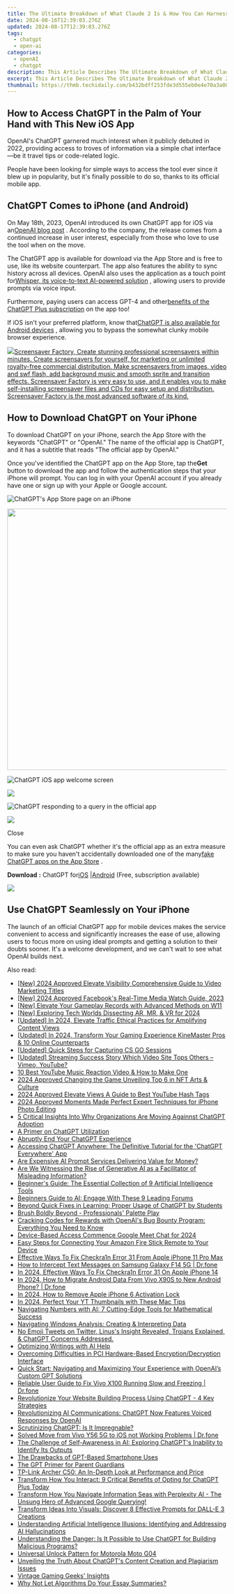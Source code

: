 ```yaml
---
title: The Ultimate Breakdown of What Claude 2 Is & How You Can Harness It
date: 2024-08-16T12:39:03.276Z
updated: 2024-08-17T12:39:03.276Z
tags:
  - chatgpt
  - open-ai
categories:
  - openAI
  - chatgpt
description: This Article Describes The Ultimate Breakdown of What Claude 2 Is & How You Can Harness It
excerpt: This Article Describes The Ultimate Breakdown of What Claude 2 Is & How You Can Harness It
thumbnail: https://thmb.techidaily.com/b432bdff253fde3d555eb0e4e70a3a08238022a0a92405de9a612b975012aa5f.jpg
---
```


## How to Access ChatGPT in the Palm of Your Hand with This New iOS App

 OpenAI's ChatGPT garnered much interest when it publicly debuted in 2022, providing access to troves of information via a simple chat interface—be it travel tips or code-related logic.

 People have been looking for simple ways to access the tool ever since it blew up in popularity, but it's finally possible to do so, thanks to its official mobile app.

## ChatGPT Comes to iPhone (and Android)

 On May 18th, 2023, OpenAI introduced its own ChatGPT app for iOS via an[OpenAI blog post](https://openai.com/blog/introducing-the-chatgpt-app-for-ios) . According to the company, the release comes from a continued increase in user interest, especially from those who love to use the tool when on the move.

 The ChatGPT app is available for download via the App Store and is free to use, like its website counterpart. The app also features the ability to sync history across all devices. OpenAI also uses the application as a touch point for[Whisper, its voice-to-text AI-powered solution](https://www.makeuseof.com/dictate-documents-openai-whisper/) , allowing users to provide prompts via voice input.

 Furthermore, paying users can access GPT-4 and other[benefits of the ChatGPT Plus subscription](https://www.makeuseof.com/chatgpt-plus-subscription-worth-it/) on the app too!

 If iOS isn't your preferred platform, know that[ChatGPT is also available for Android devices](https://www.makeuseof.com/chatgpt-is-now-available-on-android/) , allowing you to bypass the somewhat clunky mobile browser experience.

<!-- affiliate ads begin -->
<a href="https://secure.2checkout.com/order/checkout.php?PRODS=194977&QTY=1&AFFILIATE=108875&CART=1"><img src="https://www.blumentals.net/scrfactory/images/screensaver-software.png" border="0">Screensaver Factory, Create stunning professional screensavers within minutes. Create screensavers for yourself, for marketing or unlimited royalty-free commercial distribution. Make screensavers from images, video and swf flash, add background music and smooth sprite and transition effects. Screensaver Factory is very easy to use, and it enables you to make self-installing screensaver files and CDs for easy setup and distribution. Screensaver Factory is the most advanced software of its kind.</a>
<!-- affiliate ads end -->
## How to Download ChatGPT on Your iPhone

 To download ChatGPT on your iPhone, search the App Store with the keywords "ChatGPT" or "OpenAI." The name of the official app is ChatGPT, and it has a subtitle that reads "The official app by OpenAI."

 Once you've identified the ChatGPT app on the App Store, tap the**Get** button to download the app and follow the authentication steps that your iPhone will prompt. You can log in with your OpenAI account if you already have one or sign up with your Apple or Google account.

![ChatGPT's App Store page on an iPhone](https://static1.makeuseofimages.com/wordpress/wp-content/uploads/2023/08/chatgpt-s-app-store-page-on-an-iphone.jpg)
<!-- affiliate ads begin -->
<a href="https://appsumo.8odi.net/c/5597632/2068411/7443" target="_top" id="2068411"><img src="//a.impactradius-go.com/display-ad/7443-2068411" border="0" alt="" width="1200" height="600"/></a><img height="0" width="0" src="https://appsumo.8odi.net/i/5597632/2068411/7443" style="position:absolute;visibility:hidden;" border="0" />
<!-- affiliate ads end -->

![ChatGPT iOS app welcome screen](https://static1.makeuseofimages.com/wordpress/wp-content/uploads/2023/08/chatgpt-ios-app-welcome-screen.jpg)
<!-- affiliate ads begin -->
<a href="https://store.iobit.com/order/checkout.php?PRODS=1468905&QTY=1&AFFILIATE=108875&CART=1"><img src="https://secure.avangate.com/images/merchant/184260348236f9554fe9375772ff966e/ascscan_728x90.png" border="0"></a>
<!-- affiliate ads end -->

![ChatGPT responding to a query in the official app](https://static1.makeuseofimages.com/wordpress/wp-content/uploads/2023/08/chatgpt-responding-to-a-query-in-the-official-app.jpg)
<!-- affiliate ads begin -->
<a href="https://secure.2checkout.com/order/checkout.php?PRODS=4620780&QTY=1&AFFILIATE=108875&CART=1"><img src="https://secure.avangate.com/images/merchant/07dd4d5a72f5740ef0f035f201951476/728__90banner.jpg" border="0"></a>
<!-- affiliate ads end -->

Close

 You can even ask ChatGPT whether it's the official app as an extra measure to make sure you haven't accidentally downloaded one of the many[fake ChatGPT apps on the App Store](https://www.makeuseof.com/how-to-spot-fake-chatgpt-app-on-apple-app-store/) .

**Download** **:** ChatGPT for[iOS](http://apps.apple.com/app/openai-chatgpt/id6448311069) |[Android](https://www.anrdoezrs.net/links/7251228/type/dlg/sid/UUmuoUeUpU2025542/https://play.google.com/store/apps/details?id=com.openai.chatgpt&hl=en&gl=US) (Free, subscription available)

<!-- affiliate ads begin -->
<a href="https://store.movavi.com/affiliate.php?ACCOUNT=MOVAVI&AFFILIATE=108875&PATH=https%3A%2F%2Fwww.movavi.com%3FAFFILIATE%3D108875%26RESOURCE%3DMovavi%2BVideo%2BConverter%2BBox"><img src="https://mcusercontent.com/0885a03ded3d480dca9287f12/images/8020c1dc-518e-3bdf-6e7b-e6d1bdf1597b.jpg" border="0"></a>
<!-- affiliate ads end -->
## Use ChatGPT Seamlessly on Your iPhone

 The launch of an official ChatGPT app for mobile devices makes the service convenient to access and significantly increases the ease of use, allowing users to focus more on using ideal prompts and getting a solution to their doubts sooner. It's a welcome development, and we can't wait to see what OpenAI builds next.


<ins class="adsbygoogle"
     style="display:block"
     data-ad-format="autorelaxed"
     data-ad-client="ca-pub-7571918770474297"
     data-ad-slot="1223367746"></ins>



<ins class="adsbygoogle"
     style="display:block"
     data-ad-client="ca-pub-7571918770474297"
     data-ad-slot="8358498916"
     data-ad-format="auto"
     data-full-width-responsive="true"></ins>

<span class="atpl-alsoreadstyle">Also read:</span>
<div><ul>
<li><a href="https://youtube-tips.techidaily.com/024-approved-elevate-visibility-comprehensive-guide-to-video-marketing-titles/"><u>[New] 2024 Approved  Elevate Visibility  Comprehensive Guide to Video Marketing Titles</u></a></li>
<li><a href="https://facebook-video-content.techidaily.com/new-2024-approved-facebooks-real-time-media-watch-guide-2023/"><u>[New] 2024 Approved  Facebook's Real-Time Media  Watch Guide, 2023</u></a></li>
<li><a href="https://desktop-recording.techidaily.com/new-elevate-your-gameplay-records-with-advanced-methods-on-w11/"><u>[New] Elevate Your Gameplay Records with Advanced Methods on W11</u></a></li>
<li><a href="https://fox-links.techidaily.com/new-exploring-tech-worlds-dissecting-ar-mr-and-vr-for-2024/"><u>[New] Exploring Tech Worlds  Dissecting AR, MR, & VR for 2024</u></a></li>
<li><a href="https://facebook-video-share.techidaily.com/updated-in-2024-elevate-traffic-ethical-practices-for-amplifying-content-views/"><u>[Updated] In 2024, Elevate Traffic  Ethical Practices for Amplifying Content Views</u></a></li>
<li><a href="https://fox-info.techidaily.com/updated-in-2024-transform-your-gaming-experience-kinemaster-pros-and-10-online-counterparts/"><u>[Updated] In 2024, Transform Your Gaming Experience  KineMaster Pros & 10 Online Counterparts</u></a></li>
<li><a href="https://on-screen-recording.techidaily.com/updated-quick-steps-for-capturing-cs-go-sessions/"><u>[Updated] Quick Steps for Capturing CS  GO Sessions</u></a></li>
<li><a href="https://facebook-video-footage.techidaily.com/updated-streaming-success-story-which-video-site-tops-others-vimeo-youtube/"><u>[Updated] Streaming Success Story  Which Video Site Tops Others – Vimeo, YouTube?</u></a></li>
<li><a href="https://youtube-webster.techidaily.com/st-youtube-music-reaction-video-and-how-to-make-one/"><u>10 Best YouTube Music Reaction Video & How to Make One</u></a></li>
<li><a href="https://extra-tips.techidaily.com/2024-approved-changing-the-game-unveiling-top-6-in-nft-arts-and-culture/"><u>2024 Approved  Changing the Game  Unveiling Top 6 in NFT Arts & Culture</u></a></li>
<li><a href="https://youtube-clips.techidaily.com/2024-approved-elevate-views-a-guide-to-best-youtube-hash-tags/"><u>2024 Approved  Elevate Views  A Guide to Best YouTube Hash Tags</u></a></li>
<li><a href="https://extra-skills.techidaily.com/2024-approved-moments-made-perfect-expert-techniques-for-iphone-photo-editing/"><u>2024 Approved  Moments Made Perfect  Expert Techniques for iPhone Photo Editing</u></a></li>
<li><a href="https://tech-haven.techidaily.com/5-critical-insights-into-why-organizations-are-moving-againnst-chatgpt-adoption/"><u>5 Critical Insights Into Why Organizations Are Moving Againnst ChatGPT Adoption</u></a></li>
<li><a href="https://tech-haven.techidaily.com/a-primer-on-chatgpt-utilization/"><u>A Primer on ChatGPT Utilization</u></a></li>
<li><a href="https://tech-haven.techidaily.com/abruptly-end-your-chatgpt-experience/"><u>Abruptly End Your ChatGPT Experience</u></a></li>
<li><a href="https://tech-haven.techidaily.com/accessing-chatgpt-anywhere-the-definitive-tutorial-for-the-chatgpt-everywhere-app/"><u>Accessing ChatGPT Anywhere: The Definitive Tutorial for the 'ChatGPT Everywhere' App</u></a></li>
<li><a href="https://tech-haven.techidaily.com/are-expensive-ai-prompt-services-delivering-value-for-money/"><u>Are Expensive AI Prompt Services Delivering Value for Money?</u></a></li>
<li><a href="https://tech-haven.techidaily.com/are-we-witnessing-the-rise-of-generative-ai-as-a-facilitator-of-misleading-information/"><u>Are We Witnessing the Rise of Generative AI as a Facilitator of Misleading Information?</u></a></li>
<li><a href="https://tech-haven.techidaily.com/beginners-guide-the-essential-collection-of-9-artificial-intelligence-tools/"><u>Beginner's Guide: The Essential Collection of 9 Artificial Intelligence Tools</u></a></li>
<li><a href="https://tech-haven.techidaily.com/beginners-guide-to-ai-engage-with-these-9-leading-forums/"><u>Beginners Guide to AI: Engage With These 9 Leading Forums</u></a></li>
<li><a href="https://tech-haven.techidaily.com/beyond-quick-fixes-in-learning-proper-usage-of-chatgpt-by-students/"><u>Beyond Quick Fixes in Learning: Proper Usage of ChatGPT by Students</u></a></li>
<li><a href="https://extra-information.techidaily.com/brush-boldly-beyond-professionals-palette-play/"><u>Brush Boldly Beyond - Professionals' Palette Play</u></a></li>
<li><a href="https://tech-haven.techidaily.com/1722122074001-cracking-codes-for-rewards-with-openais-bug-bounty-program-everything-you-need-to-know/"><u>Cracking Codes for Rewards with OpenAI's Bug Bounty Program: Everything You Need to Know</u></a></li>
<li><a href="https://screen-capture.techidaily.com/device-based-access-commence-google-meet-chat-for-2024/"><u>Device-Based Access  Commence Google Meet Chat for 2024</u></a></li>
<li><a href="https://tech-recovery.techidaily.com/easy-steps-for-connecting-your-amazon-fire-stick-remote-to-your-device/"><u>Easy Steps for Connecting Your Amazon Fire Stick Remote to Your Device</u></a></li>
<li><a href="https://activate-lock.techidaily.com/effective-ways-to-fix-checkra1n-error-31-from-apple-iphone-11-pro-max-by-drfone-ios/"><u>Effective Ways To Fix Checkra1n Error 31 From Apple iPhone 11 Pro Max</u></a></li>
<li><a href="https://android-location-track.techidaily.com/how-to-intercept-text-messages-on-samsung-galaxy-f14-5g-drfone-by-drfone-virtual-android/"><u>How to Intercept Text Messages on Samsung Galaxy F14 5G | Dr.fone</u></a></li>
<li><a href="https://activate-lock.techidaily.com/in-2024-effective-ways-to-fix-checkra1n-error-31-on-apple-iphone-14-by-drfone-ios/"><u>In 2024, Effective Ways To Fix Checkra1n Error 31 On Apple iPhone 14</u></a></li>
<li><a href="https://android-transfer.techidaily.com/in-2024-how-to-migrate-android-data-from-vivo-x90s-to-new-android-phone-drfone-by-drfone-transfer-from-android-transfer-from-android/"><u>In 2024, How to Migrate Android Data From Vivo X90S to New Android Phone? | Dr.fone</u></a></li>
<li><a href="https://activate-lock.techidaily.com/in-2024-how-to-remove-apple-iphone-6-activation-lock-by-drfone-ios/"><u>In 2024, How to Remove Apple iPhone 6 Activation Lock</u></a></li>
<li><a href="https://youtube-tips.techidaily.com/24-perfect-your-yt-thumbnails-with-these-mac-tips/"><u>In 2024, Perfect Your YT Thumbnails with These Mac Tips</u></a></li>
<li><a href="https://tech-haven.techidaily.com/navigating-numbers-with-ai-7-cutting-edge-tools-for-mathematical-success/"><u>Navigating Numbers with AI: 7 Cutting-Edge Tools for Mathematical Success</u></a></li>
<li><a href="https://win11-tips.techidaily.com/navigating-windows-analysis-creating-and-interpreting-data/"><u>Navigating Windows Analysis: Creating & Interpreting Data</u></a></li>
<li><a href="https://tech-haven.techidaily.com/no-emoji-tweets-on-twitter-linuss-insight-revealed-trojans-explained-and-chatgpt-concerns-addressed/"><u>No Emoji Tweets on Twitter, Linus's Insight Revealed, Trojans Explained, & ChatGPT Concerns Addressed.</u></a></li>
<li><a href="https://tech-haven.techidaily.com/optimizing-writings-with-ai-help/"><u>Optimizing Writings with AI Help</u></a></li>
<li><a href="https://win-amazing.techidaily.com/overcoming-difficulties-in-pci-hardware-based-encryptiondecryption-interface/"><u>Overcoming Difficulties in PCI Hardware-Based Encryption/Decryption Interface</u></a></li>
<li><a href="https://tech-haven.techidaily.com/quick-start-navigating-and-maximizing-your-experience-with-openais-custom-gpt-solutions/"><u>Quick Start: Navigating and Maximizing Your Experience with OpenAI’s Custom GPT Solutions</u></a></li>
<li><a href="https://fix-guide.techidaily.com/reliable-user-guide-to-fix-vivo-x100-running-slow-and-freezing-drfone-by-drfone-fix-android-problems-fix-android-problems/"><u>Reliable User Guide to Fix Vivo X100 Running Slow and Freezing | Dr.fone</u></a></li>
<li><a href="https://tech-haven.techidaily.com/revolutionize-your-website-building-process-using-chatgpt-4-key-strategies/"><u>Revolutionize Your Website Building Process Using ChatGPT - 4 Key Strategies</u></a></li>
<li><a href="https://tech-haven.techidaily.com/revolutionizing-ai-communications-chatgpt-now-features-voiced-responses-by-openai/"><u>Revolutionizing AI Communications: ChatGPT Now Features Voiced Responses by OpenAI</u></a></li>
<li><a href="https://tech-haven.techidaily.com/scrutinizing-chatgpt-is-it-impregnable/"><u>Scrutinizing ChatGPT: Is It Impregnable?</u></a></li>
<li><a href="https://android-transfer.techidaily.com/solved-move-from-vivo-y56-5g-to-ios-not-working-problems-drfone-by-drfone-transfer-from-android-transfer-from-android/"><u>Solved Move from Vivo Y56 5G to iOS not Working Problems | Dr.fone</u></a></li>
<li><a href="https://tech-haven.techidaily.com/the-challenge-of-self-awareness-in-ai-exploring-chatgpts-inability-to-identify-its-outputs/"><u>The Challenge of Self-Awareness in AI: Exploring ChatGPT's Inability to Identify Its Outputs</u></a></li>
<li><a href="https://tech-haven.techidaily.com/the-drawbacks-of-gpt-based-smartphone-uses/"><u>The Drawbacks of GPT-Based Smartphone Uses</u></a></li>
<li><a href="https://tech-haven.techidaily.com/the-gpt-primer-for-parent-guardians/"><u>The GPT Primer for Parent Guardians</u></a></li>
<li><a href="https://buynow-info.techidaily.com/tp-link-archer-c50-an-in-depth-look-at-performance-and-price/"><u>TP-Link Archer C50: An In-Depth Look at Performance and Price</u></a></li>
<li><a href="https://tech-haven.techidaily.com/1721991372977-transform-how-you-interact-9-critical-benefits-of-opting-for-chatgpt-plus-today/"><u>Transform How You Interact: 9 Critical Benefits of Opting for ChatGPT Plus Today</u></a></li>
<li><a href="https://tech-haven.techidaily.com/transform-how-you-navigate-information-seas-with-perplexity-ai-the-unsung-hero-of-advanced-google-querying/"><u>Transform How You Navigate Information Seas with Perplexity AI - The Unsung Hero of Advanced Google Querying!</u></a></li>
<li><a href="https://tech-haven.techidaily.com/transform-ideas-into-visuals-discover-8-effective-prompts-for-dall-e-3-creations/"><u>Transform Ideas Into Visuals: Discover 8 Effective Prompts for DALL-E 3 Creations</u></a></li>
<li><a href="https://tech-haven.techidaily.com/understanding-artificial-intelligence-illusions-identifying-and-addressing-ai-hallucinations/"><u>Understanding Artificial Intelligence Illusions: Identifying and Addressing AI Hallucinations</u></a></li>
<li><a href="https://tech-haven.techidaily.com/understanding-the-danger-is-it-possible-to-use-chatgpt-for-building-malicious-programs/"><u>Understanding the Danger: Is It Possible to Use ChatGPT for Building Malicious Programs?</u></a></li>
<li><a href="https://easy-unlock-android.techidaily.com/universal-unlock-pattern-for-motorola-moto-g04-by-drfone-android/"><u>Universal Unlock Pattern for Motorola Moto G04</u></a></li>
<li><a href="https://tech-haven.techidaily.com/unveiling-the-truth-about-chatgpts-content-creation-and-plagiarism-issues/"><u>Unveiling the Truth About ChatGPT's Content Creation and Plagiarism Issues</u></a></li>
<li><a href="https://tech-haven.techidaily.com/vintage-gaming-geeks-insights/"><u>Vintage Gaming Geeks' Insights</u></a></li>
<li><a href="https://tech-haven.techidaily.com/why-not-let-algorithms-do-your-essay-summaries/"><u>Why Not Let Algorithms Do Your Essay Summaries?</u></a></li>
</ul></div>
